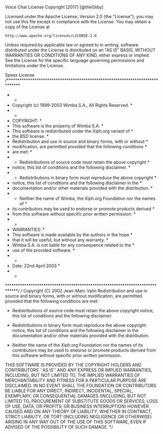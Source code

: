 Voice Chat License
Copyright [2017] [@theGliby]

Licensed under the Apache License, Version 2.0 (the "License");
you may not use this file except in compliance with the License.
You may obtain a copy of the License at

    http://www.apache.org/licenses/LICENSE-2.0

Unless required by applicable law or agreed to in writing, software
distributed under the License is distributed on an "AS IS" BASIS,
WITHOUT WARRANTIES OR CONDITIONS OF ANY KIND, either express or implied.
See the License for the specific language governing permissions and
limitations under the License.

Speex License
/******************************************************************************
* *
* Copyright (c) 1999-2003 Wimba S.A., All Rights Reserved. *
* *
* COPYRIGHT: *
* This software is the property of Wimba S.A. *
* This software is redistributed under the Xiph.org variant of *
* the BSD license. *
* Redistribution and use in source and binary forms, with or without *
* modification, are permitted provided that the following conditions *
* are met: *
* - Redistributions of source code must retain the above copyright *
* notice, this list of conditions and the following disclaimer. *
* - Redistributions in binary form must reproduce the above copyright *
* notice, this list of conditions and the following disclaimer in the *
* documentation and/or other materials provided with the distribution. *
* - Neither the name of Wimba, the Xiph.org Foundation nor the names of *
* its contributors may be used to endorse or promote products derived *
* from this software without specific prior written permission. *
* *
* WARRANTIES: *
* This software is made available by the authors in the hope *
* that it will be useful, but without any warranty. *
* Wimba S.A. is not liable for any consequence related to the *
* use of the provided software. *
* *
* Date: 22nd April 2003 *
* *
******************************************************************************/
/* Copyright (C) 2002 Jean-Marc Valin 
Redistribution and use in source and binary forms, with or without
modification, are permitted provided that the following conditions
are met:

- Redistributions of source code must retain the above copyright
notice, this list of conditions and the following disclaimer.

- Redistributions in binary form must reproduce the above copyright
notice, this list of conditions and the following disclaimer in the
documentation and/or other materials provided with the distribution.

- Neither the name of the Xiph.org Foundation nor the names of its
contributors may be used to endorse or promote products derived from
this software without specific prior written permission.

THIS SOFTWARE IS PROVIDED BY THE COPYRIGHT HOLDERS AND CONTRIBUTORS
``AS IS'' AND ANY EXPRESS OR IMPLIED WARRANTIES, INCLUDING, BUT NOT
LIMITED TO, THE IMPLIED WARRANTIES OF MERCHANTABILITY AND FITNESS FOR
A PARTICULAR PURPOSE ARE DISCLAIMED. IN NO EVENT SHALL THE FOUNDATION OR
CONTRIBUTORS BE LIABLE FOR ANY DIRECT, INDIRECT, INCIDENTAL, SPECIAL,
EXEMPLARY, OR CONSEQUENTIAL DAMAGES (INCLUDING, BUT NOT LIMITED TO,
PROCUREMENT OF SUBSTITUTE GOODS OR SERVICES; LOSS OF USE, DATA, OR
PROFITS; OR BUSINESS INTERRUPTION) HOWEVER CAUSED AND ON ANY THEORY OF
LIABILITY, WHETHER IN CONTRACT, STRICT LIABILITY, OR TORT (INCLUDING
NEGLIGENCE OR OTHERWISE) ARISING IN ANY WAY OUT OF THE USE OF THIS
SOFTWARE, EVEN IF ADVISED OF THE POSSIBILITY OF SUCH DAMAGE.
*/
